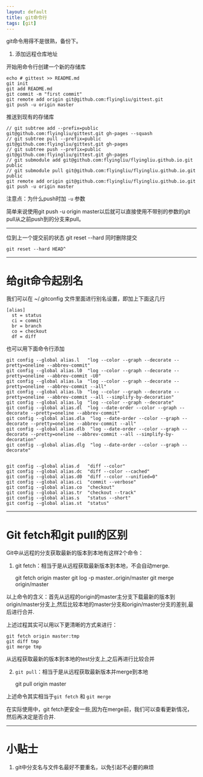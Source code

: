 ```yaml
---
layout: default
title: git命令行
tags: [git]
---
```



git命令用得不是很熟，备份下。

1. 添加远程仓库地址

开始用命令行创建一个新的存储库


    echo # gittest >> README.md
    git init
    git add README.md
    git commit -m "first commit"
    git remote add origin git@github.com:flyingliu/gittest.git
    git push -u origin master


推送到现有的存储库

    // git subtree add --prefix=public git@github.com:flyingliu/gittest.git gh-pages --squash
    // git subtree pull --prefix=public git@github.com:flyingliu/gittest.git gh-pages
    // git subtree push --prefix=public git@github.com:flyingliu/gittest.git gh-pages
    // git submodule add git@github.com:flyingliu/flyingliu.github.io.git public
    // git submodule pull git@github.com:flyingliu/flyingliu.github.io.git public
    git remote add origin git@github.com:flyingliu/flyingliu.github.io.git
    git push -u origin master

注意点：为什么push时加 `-u` 参数

简单来说使用git push -u origin master以后就可以直接使用不带别的参数的git pull从之前push到的分支来pull。

-----

位到上一个提交前的状态 git reset --hard 同时删除提交

    git reset --hard HEAD^


----

# 给git命令起别名

我们可以在 ~/.gitconfig 文件里面进行别名设置，即加上下面这几行

    [alias]
      st = status
      ci = commit
      br = branch
      co = checkout
      df = diff

也可以用下面命令行添加

    git config --global alias.l   "log --color --graph --decorate --pretty=oneline --abbrev-commit"
    git config --global alias.l0  "log --color --graph --decorate --pretty=oneline --abbrev-commit -U0"
    git config --global alias.la  "log --color --graph --decorate --pretty=oneline --abbrev-commit --all"
    git config --global alias.lb  "log --color --graph --decorate --pretty=oneline --abbrev-commit --all --simplify-by-decoration"
    git config --global alias.lg  "log --color --graph --decorate"
    git config --global alias.dl  "log --date-order --color --graph --decorate --pretty=oneline --abbrev-commit"
    git config --global alias.dla  "log --date-order --color --graph --decorate --pretty=oneline --abbrev-commit --all"
    git config --global alias.dlb  "log --date-order --color --graph --decorate --pretty=oneline --abbrev-commit --all --simplify-by-decoration"
    git config --global alias.dlg  "log --date-order --color --graph --decorate"


    git config --global alias.d   "diff --color"
    git config --global alias.dc  "diff --color --cached"
    git config --global alias.d0  "diff --color --unified=0"
    git config --global alias.ci  "commit --verbose"
    git config --global alias.co  "checkout"
    git config --global alias.tr  "checkout --track"
    git config --global alias.s   "status --short"
    git config --global alias.st  "status"

-----

# Git fetch和git pull的区别

Git中从远程的分支获取最新的版本到本地有这样2个命令：

1. git fetch：相当于是从远程获取最新版本到本地，不会自动merge.


    git fetch origin master
    git log -p master..origin/master
    git merge origin/master

以上命令的含义：首先从远程的origin的master主分支下载最新的版本到origin/master分支上,然后比较本地的master分支和origin/master分支的差别,最后进行合并.

上述过程其实可以用以下更清晰的方式来进行：

    git fetch origin master:tmp
    git diff tmp
    git merge tmp

从远程获取最新的版本到本地的test分支上,之后再进行比较合并

2. `git pull`：相当于是从远程获取最新版本并merge到本地


    git pull origin master

上述命令其实相当于`git fetch` 和 `git merge`

在实际使用中，git fetch更安全一些,因为在merge前，我们可以查看更新情况，然后再决定是否合并.

------

# 小贴士
1. git中分支名与文件名最好不要重名，以免引起不必要的麻烦

